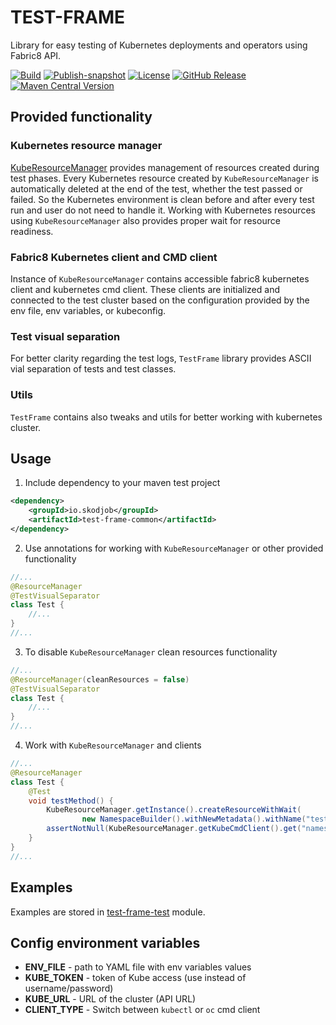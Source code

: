# TEST-FRAME
Library for easy testing of Kubernetes deployments and operators using Fabric8 API.

[![Build](https://github.com/skodjob/test-frame/actions/workflows/build.yaml/badge.svg?branch=main)](https://github.com/skodjob/test-frame/actions/workflows/build.yaml)
[![Publish-snapshot](https://github.com/skodjob/test-frame/actions/workflows/publish-snapshot.yaml/badge.svg?branch=main)](https://github.com/skodjob/test-frame/actions/workflows/publish-snapshot.yaml)
[![License](https://img.shields.io/badge/License-Apache%202.0-blue.svg)](https://opensource.org/licenses/Apache-2.0)
[![GitHub Release](https://img.shields.io/github/v/release/skodjob/test-frame)](https://github.com/skodjob/test-frame/releases)
[![Maven Central Version](https://img.shields.io/maven-central/v/io.skodjob/test-frame)](https://central.sonatype.com/search?q=io.skodjob.test-frame)

## Provided functionality
### Kubernetes resource manager
[KubeResourceManager](test-frame-common/src/main/java/io/skodjob/testframe/resources/KubeResourceManager.java) provides management of resources created during test phases.
Every Kubernetes resource created by `KubeResourceManager` is automatically deleted at the end of the test, whether the test passed or failed.
So the Kubernetes environment is clean before and after every test run and user do not need to handle it.
Working with Kubernetes resources using `KubeResourceManager` also provides proper wait for resource readiness.

### Fabric8 Kubernetes client and CMD client
Instance of `KubeResourceManager` contains accessible fabric8 kubernetes client and kubernetes cmd client.
These clients are initialized and connected to the test cluster based on the configuration provided by the env file, env variables, or kubeconfig.

### Test visual separation
For better clarity regarding the test logs, `TestFrame` library provides ASCII vial separation of tests and test classes.

### Utils
`TestFrame` contains also tweaks and utils for better working with kubernetes cluster.

## Usage
1. Include dependency to your maven test project
```xml
<dependency>
    <groupId>io.skodjob</groupId>
    <artifactId>test-frame-common</artifactId>
</dependency>
```
2. Use annotations for working with `KubeResourceManager` or other provided functionality
```java
//...
@ResourceManager
@TestVisualSeparator
class Test {
    //...
}
//...
```
3. To disable `KubeResourceManager` clean resources functionality
```java
//...
@ResourceManager(cleanResources = false)
@TestVisualSeparator
class Test {
    //...
}
//...
```
4. Work with `KubeResourceManager` and clients
```java
//...
@ResourceManager
class Test {
    @Test
    void testMethod() {
        KubeResourceManager.getInstance().createResourceWithWait(
                new NamespaceBuilder().withNewMetadata().withName("test").endMetadata().build());
        assertNotNull(KubeResourceManager.getKubeCmdClient().get("namespace", "test"));
    }
}
//...
```

## Examples
Examples are stored in [test-frame-test](test-frame-test/src/test/java/io/skodjob/testframe/test/integration) module.

## Config environment variables
* **ENV_FILE** - path to YAML file with env variables values
* **KUBE_TOKEN** - token of Kube access (use instead of username/password)
* **KUBE_URL** - URL of the cluster (API URL)
* **CLIENT_TYPE** - Switch between `kubectl` or `oc` cmd client
